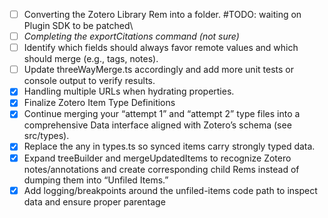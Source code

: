-   [ ] Converting the Zotero Library Rem into a folder. #TODO: waiting on Plugin SDK to be patched\
-   [ ] _Completing the exportCitations command (not sure)_
-   [ ] Identify which fields should always favor remote values and which should merge (e.g., tags, notes).
-   [ ] Update threeWayMerge.ts accordingly and add more unit tests or console output to verify results.
-   [x] Handling multiple URLs when hydrating properties.
-   [x] Finalize Zotero Item Type Definitions
-   [x] Continue merging your “attempt 1” and “attempt 2” type files into a comprehensive Data interface aligned with Zotero’s schema (see src/types).
-   [x] Replace the any in types.ts so synced items carry strongly typed data.
-   [x] Expand treeBuilder and mergeUpdatedItems to recognize Zotero notes/annotations and create corresponding child Rems instead of dumping them into “Unfiled Items.”
-   [x] Add logging/breakpoints around the unfiled-items code path to inspect data and ensure proper parentage
